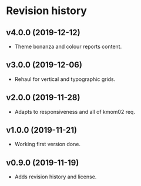 Revision history
====================

v4.0.0 (2019-12-12)
--------------------
* Theme bonanza and colour reports content.


v3.0.0 (2019-12-06)
--------------------
* Rehaul for vertical and typographic grids.


v2.0.0 (2019-11-28)
--------------------
* Adapts to responsiveness and all of kmom02 req.


v1.0.0 (2019-11-21)
--------------------
* Working first version done.


v0.9.0 (2019-11-19)
--------------------
* Adds revision history and license.
